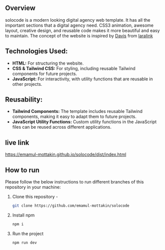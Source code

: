 ## Overview 
solocode is a modern looking digital agency web template. It has all the important sections that a digital agency need. CSS3 animation, awesome layout, creative design, and reusable code makes it more beautiful and easy to maintain. The concept of the website is inspired by [Davis](https://themeforest.net/item/davis-personal-portfolio-reactjs-template/47231030) from [laralink](https://laralink.com/)

## Technologies Used:
* **HTML:** For structuring the website.
* **CSS & Tailwind CSS:** For styling, including reusable Tailwind components for future projects.
* **JavaScript:** For interactivity, with utility functions that are reusable in other projects.

## Reusability:
* **Tailwind Components:** The template includes reusable Tailwind components, making it easy to adapt them to future projects.
* **JavaScript Utility Functions:** Custom utility functions in the JavaScript files can be reused across different applications.

## live link
https://emamul-mottakin.github.io/solocode/dist/index.html
## How to run
Please follow the below instructions to run different branches of this repository in your machine:
1. Clone this repository -
    ```sh
    git clone https://github.com/emamul-mottakin/solocode
    ```
2. Install npm
    ```sh
    npm i
    ```
3. Run the project
    ```sh
    npm run dev
    ```
    
